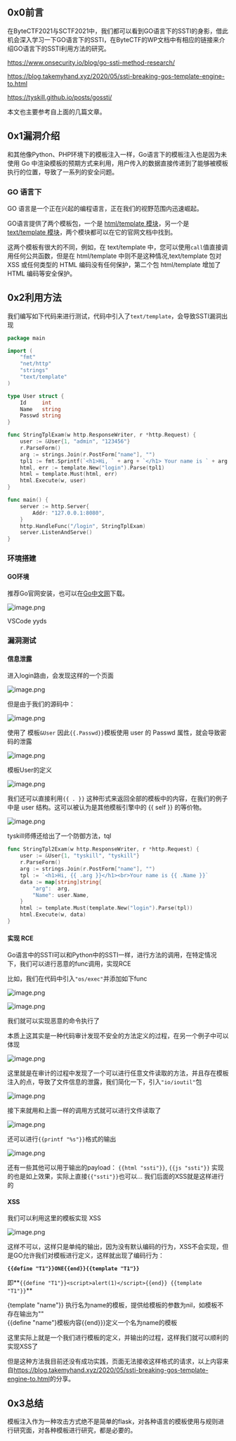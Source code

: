0x0前言
-----

在ByteCTF2021与SCTF2021中，我们都可以看到GO语言下的SSTI的身影，借此机会深入学习一下GO语言下的SSTI，在ByteCTF的WP文档中有相应的链接来介绍GO语言下的SSTI利用方法的研究。

<https://www.onsecurity.io/blog/go-ssti-method-research/>

<https://blog.takemyhand.xyz/2020/05/ssti-breaking-gos-template-engine-to.html>

<https://tyskill.github.io/posts/gossti/>

本文也主要参考自上面的几篇文章。

0x1漏洞介绍
-------

和其他像Python、PHP环境下的模板注入一样，Go语言下的模板注入也是因为未使用 Go 中渲染模板的预期方式来利用，用户传入的数据直接传递到了能够被模板执行的位置，导致了一系列的安全问题。

### GO 语言下

GO 语言是一个正在兴起的编程语言，正在我们的视野范围内迅速崛起。

GO语言提供了两个模板包，一个是 [html/template 模块](https://pkg.go.dev/html/template)，另一个是 [text/template 模块](https://pkg.go.dev/text/template)，两个模块都可以在它的官网文档中找到。

这两个模板有很大的不同，例如，在 text/template 中，您可以使用`call`值直接调用任何公共函数，但是在 html/template 中则不是这种情况,text/template 包对 XSS 或任何类型的 HTML 编码没有任何保护，第二个包 html/template 增加了 HTML 编码等安全保护。

0x2利用方法
-------

我们编写如下代码来进行测试，代码中引入了`text/template`，会导致SSTI漏洞出现

```go
package main

import (
    "fmt"
    "net/http"
    "strings"
    "text/template"
)

type User struct {
    Id     int
    Name   string
    Passwd string
}

func StringTplExam(w http.ResponseWriter, r *http.Request) {
    user := &User{1, "admin", "123456"}
    r.ParseForm()
    arg := strings.Join(r.PostForm["name"], "")
    tpl1 := fmt.Sprintf(`<h1>Hi, ` + arg + `</h1> Your name is ` + arg + `!`)
    html, err := template.New("login").Parse(tpl1)
    html = template.Must(html, err)
    html.Execute(w, user)
}

func main() {
    server := http.Server{
        Addr: "127.0.0.1:8080",
    }
    http.HandleFunc("/login", StringTplExam)
    server.ListenAndServe()
}

```

### 环境搭建

#### GO环境

推荐Go官网安装，也可以在[Go中文网](https://studygolang.com/dl)下载。

![image.png](https://shs3.b.qianxin.com/attack_forum/2022/02/attach-25f6261173c57bcdbbb09b6492f602eb9b4194de.png)

VSCode yyds

### 漏洞测试

#### 信息泄露

进入login路由，会发现这样的一个页面

![image.png](https://shs3.b.qianxin.com/attack_forum/2022/02/attach-c74496a49121ef2761ee658e0ea278982a47e001.png)

但是由于我们的源码中：

![image.png](https://shs3.b.qianxin.com/attack_forum/2022/02/attach-3acff7ffec3ddc959aee1ea339af91d314db8260.png)

使用了 模板`&User` 因此`{{.Passwd}}`模板使用 user 的 Passwd 属性，就会导致密码的泄露

![image.png](https://shs3.b.qianxin.com/attack_forum/2022/02/attach-41c2b3406d4f0ef6f6885a7fd5ffa368b4135f12.png)

模板User的定义

![image.png](https://shs3.b.qianxin.com/attack_forum/2022/02/attach-c69c9453a997aad0f56cf00f29423b6a660d1ae9.png)

我们还可以直接利用`{{ . }}` 这种形式来返回全部的模板中的内容，在我们的例子中是 user 结构。这可以被认为是其他模板引擎中的 {{ self }} 的等价物。

![image.png](https://shs3.b.qianxin.com/attack_forum/2022/02/attach-b757c35996efb16ad6fca9340c17ae707a97b8ba.png)

tyskill师傅还给出了一个防御方法，tql

```go
func StringTpl2Exam(w http.ResponseWriter, r *http.Request) {
    user := &User{1, "tyskill", "tyskill"}
    r.ParseForm()
    arg := strings.Join(r.PostForm["name"], "")
    tpl := `<h1>Hi, {{ .arg }}</h1><br>Your name is {{ .Name }}`
    data := map[string]string{
        "arg":  arg,
        "Name": user.Name,
    }
    html := template.Must(template.New("login").Parse(tpl))
    html.Execute(w, data)
}
```

#### 实现 RCE

Go语言中的SSTI可以和Python中的SSTI一样，进行方法的调用，在特定情况下，我们可以进行恶意的func调用，实现RCE

比如，我们在代码中引入`"os/exec"`并添加如下func

![image.png](https://shs3.b.qianxin.com/attack_forum/2022/02/attach-55e41b4e8823a1c282c9c8e772a89360e0b8c0c6.png)

![image.png](https://shs3.b.qianxin.com/attack_forum/2022/02/attach-a1b5ce4f5602ff3833a8d77c27fbf9e2b4bdf19e.png)

我们就可以实现恶意的命令执行了

本质上这其实是一种代码审计发现不安全的方法定义的过程，在另一个例子中可以体现

![image.png](https://shs3.b.qianxin.com/attack_forum/2022/02/attach-2fc181b4899ba733328145177ba42e8e74baa4dd.png)

这里就是在审计的过程中发现了一个可以进行任意文件读取的方法，并且存在模板注入的点，导致了文件信息的泄露，我们简化一下，引入`"io/ioutil"`包

![image.png](https://shs3.b.qianxin.com/attack_forum/2022/02/attach-af77350568d31ab3e62db010651bab7d3c283490.png)

接下来就用和上面一样的调用方式就可以进行文件读取了

![image.png](https://shs3.b.qianxin.com/attack_forum/2022/02/attach-c9ee689919c1f91a6c42a470e854bdf3c631ba47.png)

还可以进行`{{printf "%s"}}`格式的输出

![image.png](https://shs3.b.qianxin.com/attack_forum/2022/02/attach-4eebd03a22305164c22571f9fa4d4bd7cf9d6065.png)

还有一些其他可以用于输出的payload： `{{html "ssti"}}`, `{{js "ssti"}}` 实现的也是如上效果，实际上直接`{{"ssti"}}`也可以... 我们后面的XSS就是这样进行的

#### XSS

我们可以利用这里的模板实现 XSS

![image.png](https://shs3.b.qianxin.com/attack_forum/2022/02/attach-e1ecd231136955ed8d017d9ce86a68e03886e88b.png)

这样不可以，这样只是单纯的输出，因为没有默认编码的行为，XSS不会实现，但是GO允许我们对模板进行定义，这样就出现了编码行为：

**`{{define "T1"}}ONE{{end}}{{template "T1"}}`**

即**`{{define "T1"}}<script>alert(1)</script>{{end}} {{template "T1"}}`**

{template "name"}} 执行名为name的模板，提供给模板的参数为nil，如模板不存在输出为""  
{{define "name"}模板内容{{end}}}定义一个名为name的模板

这里实际上就是一个我们进行模板的定义，并输出的过程，这样我们就可以顺利的实现XSS了

但是这种方法我目前还没有成功实践，页面无法接收这样格式的请求，以上内容来自<https://blog.takemyhand.xyz/2020/05/ssti-breaking-gos-template-engine-to.html>的分享。

0x3总结
-----

模板注入作为一种攻击方式绝不是简单的flask，对各种语言的模板使用与规则进行研究面，对各种模板进行研究，都是必要的。